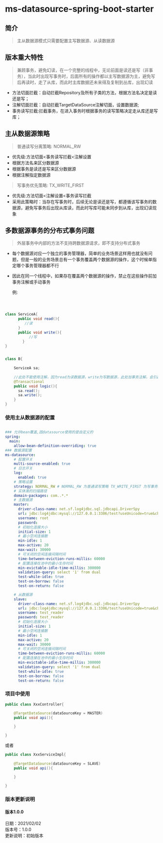 # ms-datasource-spring-boot-starter

## 简介
> 主从数据源模式只需要配置主写数据源、从读数据源

## 版本重大特性
>兼顾事务，避免幻读，在一个完整的线程中，无论前面是读还是写（非事务），当此时出现写事务时，后面所有的操作都以主写数据源为主，避免写后再读时，走了从库，而此时主库数据还未来得及复制到丛库，出现幻读
* 方法切面拦截：自动拦截Repository及所有子类的方法，根据方法名决定是读还是写；
* 注解切面拦截：自动拦截TargetDataSource注解切面，设置数据源;
* 事务读写拦截:拦截事务，在进入事务时根据事务的读写策略决定走从库还是写库；


## 主从数据源策略

> 普通读写分离策略: NORMAL_RW
* 优先级:方法切面<事务读写拦截<注解设置
* 根据方法名来区分数据源
* 根据事务是读还是写来区分数据源
* 根据注解指定数据源

> 写事务优先策略: TX_WRITE_FIRST
* 优先级:方法切面<注解设置<事务读写拦截
* 采用此策略时：当存在写事务时，后续无论是读还是写，都遵循该写事务的数据源，避免写事务后出现从库读，而此时写库可能未同步到从库，出现幻读现象


## 多数据源事务的分布式事务问题

> 外层事务中内部的方法不支持跨数据源请求，即不支持分布式事务
* 每个数据源对应一个独立的事务管理器，简单的业务场景这样用也就没有问题，但是一般的业务场景总有一个事务覆盖两个数据源的操作，这个时候单指定哪个事务管理器都不行
* 因此在同一个线程中，如果存在覆盖两个数据源的操作，禁止在这些操作前加事务注解或手动事务

  例:
```java



class ServiceA{
      public void read(){
         //读
      }
      public void write(){
           //写
        }
}


class B{
    
    ServiceA sa;
    
    //此处不能使用注解，因为read为读数据源，write为写数据源，此处加事务注解，会引起分布式事务问题
    @Transactional
    public void logic(){
      sa.read();
      sa.write();
    }
}


```


### 使用主从数据源的配置

```yaml

### 允许bean覆盖,因datasource使用的是自定义的
spring:
  main:
    allow-bean-definition-overriding: true
### 数据源配置
ms-datasource:
    # 配置开关
    multi-source-enabled: true
    # 日志开关
    log:
      enabled: true
    # 策略设置
    strategy: NORMAL_RW # NORMAL_RW 为普通读写策略 TX_WRITE_FIRST 为写事务优先策略
    # 实体类的扫描路径
    domain-packages: com..*.*
    # 主数据源
    master:
      driver-class-name: net.sf.log4jdbc.sql.jdbcapi.DriverSpy
      url: jdbc:log4jdbc:mysql://127.0.0.1:3306/test?useUnicode=true&characterEncoding=utf8&allowMultiQueries=true
      username: root
      password: 
      # 初始化连接大小
      initial-size: 1
      # 最小空闲连接数
      min-idle: 1
      max-active: 20
      max-wait: 30000
      # 可关闭的空闲连接间隔时间
      time-between-eviction-runs-millis: 60000
      # 配置连接在池中的最小生存时间
      min-evictable-idle-time-millis: 300000
      validation-query: select '1' from dual
      test-while-idle: true
      test-on-borrow: false
      test-on-return: false

    # 从数据源
    slave:
      driver-class-name: net.sf.log4jdbc.sql.jdbcapi.DriverSpy
      url: jdbc:log4jdbc:mysql://127.0.0.1:3306/test?useUnicode=true&characterEncoding=utf8&allowMultiQueries=true
      username: test_reader
      password: test_reader
      # 初始化连接大小
      initial-size: 1
      # 最小空闲连接数
      min-idle: 1
      max-active: 20
      max-wait: 30000
      # 可关闭的空闲连接间隔时间
      time-between-eviction-runs-millis: 60000
      # 配置连接在池中的最小生存时间
      min-evictable-idle-time-millis: 300000
      validation-query: select '1' from dual
      test-while-idle: true
      test-on-borrow: false
      test-on-return: false

```

### 项目中使用

```java
public class XxxController{

    @TargetDataSource(dataSourceKey = MASTER)
    public void api(){
    
    }

}
```

或者

```java
public class XxxServiceImpl{
    
    @TargetDataSource(dataSourceKey = SLAVE)
    public void api(){
    
    }

}
```

### 版本更新说明

#### 版本1.0.0 

日期：2021/02/02\
版本号：1.0.0\
更新说明：初始版本
